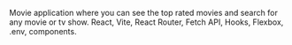 Movie application where you can see the top rated movies and search for any movie or tv show.
React, Vite, React Router, Fetch API, Hooks, Flexbox, .env, components.
